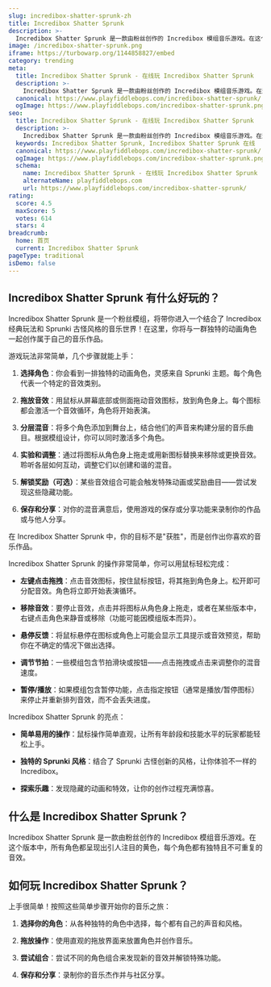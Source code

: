 ```yaml
---
slug: incredibox-shatter-sprunk-zh
title: Incredibox Shatter Sprunk
description: >-
  Incredibox Shatter Sprunk 是一款由粉丝创作的 Incredibox 模组音乐游戏。在这个版本中，所有角色都呈现出引人注目的黄色，每个角色都有独特且不可重复的音效。
image: /incredibox-shatter-sprunk.png
iframe: https://turbowarp.org/1144858827/embed
category: trending
meta:
  title: Incredibox Shatter Sprunk - 在线玩 Incredibox Shatter Sprunk
  description: >-
    Incredibox Shatter Sprunk 是一款由粉丝创作的 Incredibox 模组音乐游戏。在这个版本中，所有角色都呈现出引人注目的黄色，每个角色都有独特且不可重复的音效。
  canonical: https://www.playfiddlebops.com/incredibox-shatter-sprunk/
  ogImage: https://www.playfiddlebops.com/incredibox-shatter-sprunk.png
seo:
  title: Incredibox Shatter Sprunk - 在线玩 Incredibox Shatter Sprunk
  description: >-
    Incredibox Shatter Sprunk 是一款由粉丝创作的 Incredibox 模组音乐游戏。在这个版本中，所有角色都呈现出引人注目的黄色，每个角色都有独特且不可重复的音效。
  keywords: Incredibox Shatter Sprunk, Incredibox Shatter Sprunk 在线
  canonical: https://www.playfiddlebops.com/incredibox-shatter-sprunk/
  ogImage: https://www.playfiddlebops.com/incredibox-shatter-sprunk.png
  schema:
    name: Incredibox Shatter Sprunk - 在线玩 Incredibox Shatter Sprunk
    alternateName: playfiddlebops.com
    url: https://www.playfiddlebops.com/incredibox-shatter-sprunk/
rating:
  score: 4.5
  maxScore: 5
  votes: 614
  stars: 4
breadcrumb:
  home: 首页
  current: Incredibox Shatter Sprunk
pageType: traditional
isDemo: false
---
```


## Incredibox Shatter Sprunk 有什么好玩的？

Incredibox Shatter Sprunk 是一个粉丝模组，将带你进入一个结合了 Incredibox 经典玩法和 Sprunki 古怪风格的音乐世界！在这里，你将与一群独特的动画角色一起创作属于自己的音乐作品。

游戏玩法非常简单，几个步骤就能上手：

1. **选择角色**：你会看到一排独特的动画角色，灵感来自 Sprunki 主题。每个角色代表一个特定的音效类别。

1. **拖放音效**：用鼠标从屏幕底部或侧面拖动音效图标，放到角色身上。每个图标都会激活一个音效循环，角色将开始表演。

1. **分层混音**：将多个角色添加到舞台上，结合他们的声音来构建分层的音乐曲目。根据模组设计，你可以同时激活多个角色。

1. **实验和调整**：通过将图标从角色身上拖走或用新图标替换来移除或更换音效。聆听各层如何互动，调整它们以创建和谐的混音。

1. **解锁奖励（可选）**：某些音效组合可能会触发特殊动画或奖励曲目——尝试发现这些隐藏功能。

1. **保存和分享**：对你的混音满意后，使用游戏的保存或分享功能来录制你的作品或与他人分享。

在 Incredibox Shatter Sprunk 中，你的目标不是"获胜"，而是创作出你喜欢的音乐作品。

Incredibox Shatter Sprunk 的操作非常简单，你可以用鼠标轻松完成：

- **左键点击拖拽**：点击音效图标，按住鼠标按钮，将其拖到角色身上。松开即可分配音效。角色将立即开始表演循环。

- **移除音效**：要停止音效，点击并将图标从角色身上拖走，或者在某些版本中，右键点击角色来静音或移除（功能可能因模组版本而异）。

- **悬停反馈**：将鼠标悬停在图标或角色上可能会显示工具提示或音效预览，帮助你在不确定的情况下做出选择。

- **调节节拍**：一些模组包含节拍滑块或按钮——点击拖拽或点击来调整你的混音速度。

- **暂停/播放**：如果模组包含暂停功能，点击指定按钮（通常是播放/暂停图标）来停止并重新排列音效，而不会丢失进度。

Incredibox Shatter Sprunk 的亮点：

- **简单易用的操作**：鼠标操作简单直观，让所有年龄段和技能水平的玩家都能轻松上手。

- **独特的 Sprunki 风格**：结合了 Sprunki 古怪创新的风格，让你体验不一样的 Incredibox。

- **探索乐趣**：发现隐藏的动画和特效，让你的创作过程充满惊喜。

## 什么是 Incredibox Shatter Sprunk？

Incredibox Shatter Sprunk 是一款由粉丝创作的 Incredibox 模组音乐游戏。在这个版本中，所有角色都呈现出引人注目的黄色，每个角色都有独特且不可重复的音效。

## 如何玩 Incredibox Shatter Sprunk？

上手很简单！按照这些简单步骤开始你的音乐之旅：

1. **选择你的角色**：从各种独特的角色中选择，每个都有自己的声音和风格。

1. **拖放操作**：使用直观的拖放界面来放置角色并创作音乐。

1. **尝试组合**：尝试不同的角色组合来发现新的音效并解锁特殊功能。

1. **保存和分享**：录制你的音乐杰作并与社区分享。